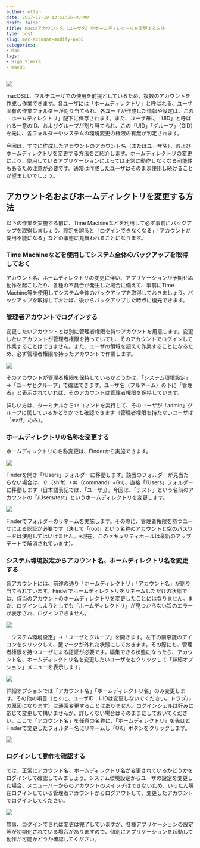 ```yaml
---
author: ottan
date: 2017-12-19 13:51:56+00:00
draft: false
title: Macのアカウント名（ユーザ名）やホームディレクトリを変更する方法
type: post
slug: mac-account-modify-6465
categories:
- Mac
tags:
- High Sierra
- macOS
---
```


![](/uploads/2017/12/171219-5a3912e81a5dd.jpg)

macOSは、マルチユーザでの使用を前提としているため、複数のアカウントを作成し作業できます。各ユーザには「ホームディレクトリ」と呼ばれる、ユーザ固有の作業フォルダーが割り当てられ、各ユーザが作成した情報や設定は、この「ホームディレクトリ」配下に保存されます。また、ユーザ毎に「UID」と呼ばれる一意のID、およびグループが割り当てられ、この「UID」「グループ」（GID）を元に、各フォルダーやシステムの環境変更の権限の有無が判定されます。

今回は、すでに作成したアカウントのアカウント名（またはユーザ名）、およびホームディレクトリを変更する方法をご紹介します。ホームディレクトリの変更により、使用しているアプリケーションによっては正常に動作しなくなる可能性もあるため注意が必要です。通常は作成したユーザはそのまま使用し続けることが望ましいでしょう。

## アカウント名およびホームディレクトリを変更する方法

以下の作業を実施する前に、Time Machineなどを利用して必ず事前にバックアップを取得しましょう。設定を誤ると「ログインできなくなる」「アカウントが使用不能になる」などの事態に見舞われることになります。

### Time Machineなどを使用してシステム全体のバックアップを取得しておく

アカウント名、ホームディレクトリの変更に伴い、アプリケーションが予期せぬ動作を起こしたり、各種の不具合が発生した場合に備えて、事前にTime Machine等を使用してシステム全体のバックアップを取得しておきましょう。バックアップを取得しておけば、後からバックアップした時点に復元できます。

### 管理者アカウントでログインする

変更したいアカウントとは別に管理者権限を持つアカウントを用意します。変更したいアカウントが管理者権限を持っていても、そのアカウントでログインして作業することはできません。また、ユーザの領域を超えて作業することになるため、必ず管理者権限を持ったアカウントで作業します。

![](/uploads/2017/12/171219-5a39130825b24.png)

そのアカウントが管理者権限を保持しているかどうかは、「システム環境設定」→「ユーザとグループ」で確認できます。ユーザ名（フルネーム）の下に「管理者」と表示されていれば、そのアカウントは管理者権限を保持しています。

詳しい方は、ターミナルから`id`コマンドを実行して、そのユーザが「admin」グループに属しているかどうかでも確認できます（管理者権限を持たないユーザは「staff」のみ）。

### ホームディレクトリの名称を変更する

ホームディレクトリの名称変更は、Finderから実施できます。

![](/uploads/2017/12/171219-5a391310e947c.png)

Finderを開き「/Users」フォルダーに移動します。該当のフォルダーが見当たらない場合は、⇧（shift）+⌘（command）+Gで、直接「/Users」フォルダーに移動します（日本語表記では、「ユーザ」）。今回は、「テスト」という名前のアカウントの「/Users/test」というホームディレクトリを変更します。

![](/uploads/2017/12/171219-5a39131ac56c1.png)

Finderでフォルダーのリネームを実施します。その際に、管理者権限を持つユーザによる認証が必要です（決して「root」という名称のアカウントと空のパスワードは使用してはいけません。※現在、このセキュリティホールは最新のアップデートで解消されています）。

### システム環境設定からアカウント名、ホームディレクトリ名を変更する

各アカウントには、前述の通り「ホームディレクトリ」「アカウント名」が割り当てられています。Finderでホームディレクトリをリネームしただけの状態では、該当のアカウントのホームディレクトリを変更したことにはなりません。また、ログインしようとしても「ホームディレクトリ」が見つからない旨のエラーが表示され、ログインできません。

![](/uploads/2017/12/171219-5a3913234025c.png)

「システム環境設定」→「ユーザとグループ」を開きます。左下の南京錠のアイコンをクリックして、鍵マークが外れた状態にしておきます。その際にも、管理者権限を持つユーザによる認証が必要です。編集できる状態になったら、アカウント名、ホームディレクトリ名を変更したいユーザを右クリックして「詳細オプション」メニューを表示します。

![](/uploads/2017/12/171219-5a39132a9cb30.png)

詳細オプションでは「アカウント名」「ホームディレクトリ名」のみ変更します。その他の項目（とくに、ユーザID：UIDは変更しないでください。トラブルの原因になります）は通常変更することはありません。ログインシェルは好みに応じて変更して構いませんが、詳しくない場合はそのままにしておいてください。ここで「アカウント名」を任意の名称に、「ホームディレクトリ」を先ほどFinderで変更したフォルダー名にリネームし「OK」ボタンをクリックします。

![](/uploads/2017/12/171219-5a391331f0764.png)

### ログインして動作を確認する

では、正常にアカウント名、ホームディレクトリ名が変更されているかどうかをログインして確認してみましょう。システム環境設定からユーザの設定を変更した場合、メニューバーからのアカウントのスイッチはできないため、いったん現在ログインしている管理者アカウントからログアウトして、変更したアカウントでログインしてください。

![](/uploads/2017/12/171219-5a39133b138ae.png)

無事、ログインできれば変更は完了していますが、各種アプリケーションの設定等が初期化されている場合がありますので、個別にアプリケーションを起動して動作が可能かどうか確認してください。
